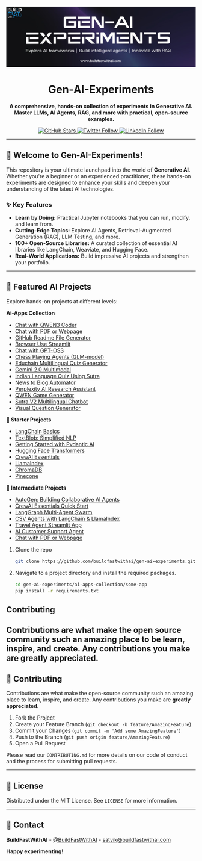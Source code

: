 <p align="center">
  <a href="https://www.buildfastwithai.com/">
    <img src=".resorces/Banner.png" width="900px" alt="BuildFastWithAI: Master Generative AI">
  </a>
</p>

<h1 align="center">Gen-AI-Experiments</h1>

<p align="center">
  <strong>A comprehensive, hands-on collection of experiments in Generative AI. Master LLMs, AI Agents, RAG, and more with practical, open-source examples.</strong>
</p>

<p align="center">
    <a href="https://github.com/buildfastwithai/gen-ai-experiments/stargazers">
        <img src="https://img.shields.io/github/stars/buildfastwithai/gen-ai-experiments?style=social" alt="GitHub Stars">
    </a>
    <a href="https://x.com/BuildFastWithAI">
        <img src="https://img.shields.io/twitter/follow/BuildFastWithAI?style=social" alt="Twitter Follow">
    </a>
    <a href="https://in.linkedin.com/company/build-fast-with-ai">
        <img src="https://img.shields.io/badge/LinkedIn-blue?style=social&logo=linkedin" alt="LinkedIn Follow">
    </a>
</p>

---

## 🚀 Welcome to Gen-AI-Experiments!

This repository is your ultimate launchpad into the world of **Generative AI**. Whether you're a beginner or an experienced practitioner, these hands-on experiments are designed to enhance your skills and deepen your understanding of the latest AI technologies.

### ✨ Key Features

- **Learn by Doing:** Practical Jupyter notebooks that you can run, modify, and learn from.
- **Cutting-Edge Topics:** Explore AI Agents, Retrieval-Augmented Generation (RAG), LLM Testing, and more.
- **100+ Open-Source Libraries:** A curated collection of essential AI libraries like LangChain, Weaviate, and Hugging Face.
- **Real-World Applications:** Build impressive AI projects and strengthen your portfolio.

---   

## 🧩 Featured AI Projects

Explore hands-on projects at different levels:

**Ai-Apps Collection**
- [Chat with QWEN3 Coder](ai-apps-collection/chat-with-qwen3-coder)
- [Chat with PDF or Webpage](ai-apps-collection/Chat_with_pdf_or_webpage)
- [GitHub Readme File Generator](ai-apps-collection/Github-Readme-File-Generator)
- [Browser Use Streamlit](ai-apps-collection/browser-use-streamlit)
- [Chat with GPT-OSS](ai-apps-collection/chat-with-gpt-oss)
- [Chess Playing Agents (GLM-model)](ai-apps-collection/chess_playing_agents_GLM-model)
- [Educhain Multilingual Quiz Generator](ai-apps-collection/educhain_multilanguge_quiz_generator)
- [Gemini 2.0 Multimodal](ai-apps-collection/gemini-2.0-multimodal)
- [Indian Language Quiz Using Sutra](ai-apps-collection/indian_language_quiz_Using_Sutra)
- [News to Blog Automator](ai-apps-collection/news-to-blog-automator)
- [Perplexity AI Research Assistant](ai-apps-collection/perplexity-ai-research-assistant)
- [QWEN Game Generator](ai-apps-collection/qwen-game-generator)
- [Sutra V2 Multilingual Chatbot](ai-apps-collection/sutra-v2-multilingual-chatbot)
- [Visual Question Generator](ai-apps-collection/visual-question-generator)


**🌱 Starter Projects**
- [LangChain Basics](100-os-libraries/LangChain_Basics_Building_Intelligent_Workflows.ipynb)
- [TextBlob: Simplified NLP](100-os-libraries/Exploring_TextBlob_Simplified_NLP_for_Everyone.ipynb)
- [Getting Started with Pydantic AI](100-os-libraries/Getting_Started_with_Pydantic_AI.ipynb)
- [Hugging Face Transformers](100-os-libraries/Hugging_Face_Transformers_A_Powerful_Foundation_for_Generative_AI_and_NLP.ipynb)
- [CrewAI Essentials](100-os-libraries/CrewAI_Essentials_Quick_Start_Guide.ipynb)
- [LlamaIndex](100-os-libraries/LlamaIndex_Enhancing_Language_Models_with_Intelligent_Data_Integration.ipynb)
- [ChromaDB](100-os-libraries/ChromaDB_Efficient_Vector_Database_for_Embeddings.ipynb)
- [Pinecone](100-os-libraries/🚀_Pinecone_Scalable_Vector_Database_for_AI_Applications.ipynb)



**🧠 Intermediate Projects**
- [AutoGen: Building Collaborative AI Agents](100-os-libraries/AutoGen_Building_Collaborative_AI_Agents_in_Python.ipynb)
- [CrewAI Essentials Quick Start](100-os-libraries/CrewAI_Essentials_Quick_Start_Guide.ipynb)
- [LangGraph Multi-Agent Swarm](100-os-libraries/LangGraph_Multi_Agent_Swarm.ipynb)
- [CSV Agents with LangChain & LlamaIndex](ai-agents/csv_agents_with_langchain_&_llamaIndex.ipynb)
- [Travel Agent Streamlit App](ai-apps-collection/educhain_multilanguge_quiz_generator/app.py)
- [AI Customer Support Agent](workshop/AI_Customer_Support_Agent_.ipynb)
- [Chat with PDF or Webpage](ai-apps-collection/Chat_with_pdf_or_webpage/main.py)

1.  Clone the repo
    ```sh
    git clone https://github.com/buildfastwithai/gen-ai-experiments.git
    ```
2.  Navigate to a project directory and install the required packages.
    ```sh
    cd gen-ai-experiments/ai-apps-collection/some-app
    pip install -r requirements.txt
    ```

<!-- CONTRIBUTING -->
## Contributing

Contributions are what make the open source community such an amazing place to be learn, inspire, and create. Any contributions you make are **greatly appreciated**.
---

## 🤝 Contributing

Contributions are what make the open-source community such an amazing place to learn, inspire, and create. Any contributions you make are **greatly appreciated**.

1.  Fork the Project
2.  Create your Feature Branch (`git checkout -b feature/AmazingFeature`)
3.  Commit your Changes (`git commit -m 'Add some AmazingFeature'`)
4.  Push to the Branch (`git push origin feature/AmazingFeature`)
5.  Open a Pull Request

Please read our `CONTRIBUTING.md` for more details on our code of conduct and the process for submitting pull requests.

---

## 📄 License

Distributed under the MIT License. See `LICENSE` for more information.

---

## 📧 Contact

**BuildFastWithAI** - [@BuildFastWithAI](https://x.com/BuildFastWithAI) - satvik@buildfastwithai.com

**Happy experimenting!**
